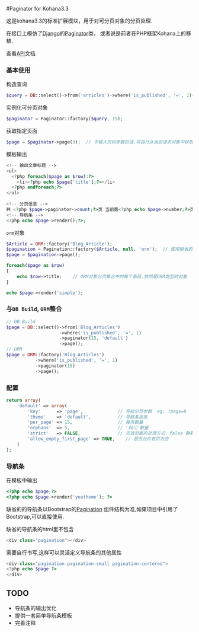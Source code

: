 #Paginator for Kohana3.3

这是kohana3.3的标准扩展模块，用于对可分页对象的分页处理.

在接口上模仿了[Django](https://www.djangoproject.com/)的[Paginator](https://docs.djangoproject.com/en/1.5/topics/pagination/)类，
或者说是前者在PHP框架Kohana上的移植.

查看[API](https://github.com/isme-sun/paginator/blob/master/API.md)文档.

### 基本使用

构造查询

~~~ php
$query = DB::select()->from('articles')->where('is_published', '=', 1)->where('category_id', '=', '2');
~~~

实例化可分页对象

~~~ php
$paginator = Paginator::factory($query, 15);
~~~

获取指定页面

~~~ php
$page = $paginator->page(3);  // 不输入页码参数的话,将自行从当前请求对象中获取,如果也不存在,默认为1
~~~

模板输出

~~~ php
<!-- 输出文章标题 -->
<ul>
  <?php foreach($page as $row):?> 
    <li><?php echo $page['title'];?></li>
  <?php endforeach;?>
</ul>
    
<!-- 分页信息 -->
共 <?php $page->paginator->count;?>页 当前第<?php echo $page->number;?>页
<!-- 导航条 -->
<?php echo $page->render();?>;
~~~

`orm`对象

~~~ php
$Article = ORM::factory('Blog_Article');
$pagination = Pagination::factory($Article, null, 'orm');  // 使用缺省的分页数量,指定分页目标为ORM
$page = $pagination->page();

foreach($page as $row) 
{
    echo $row->title;    // ORM对象分页集合中的每个条目,依然是ORM类型的对象
}

echo $page->render('simple');
~~~

### 与`DB Build`, `ORM`整合

~~~ php
// DB Build
$page = DB::select()->from('Blog_Articles')
                    ->where('is_published', '=', 1)
                    ->paginator(15, 'default')
                    ->page();
// ORM
$page = ORM::factory('Blog_Articles')
           ->where('is_published', '=', 1)
           ->paginator(15)
           ->page();
~~~

### 配置

~~~ php
return array(
    'default' => array(
        'key'      => 'page',             // 导航分页参数  eg. ?page=8
        'theme'    => 'default',          // 导航条皮肤
        'per_page' => 15,                 // 每页数量
        'orphans'  => 5,                  // '孤儿'数量
        'strict'   => FALSE,              // 无效页面的处理方式，false 静默
        'allow_empty_first_page' => TRUE,    // 是否允许首页为空
    ) 
);
~~~

### 导航条

在模板中输出

~~~ php
<?php echo $page;?>
<?php echo $page->render('youtheme'); ?>
~~~

缺省的的导航条以Bootstrap的[Pagination](http://twitter.github.io/bootstrap/components.html#pagination)
组件结构为准,如果项目中引用了Bootstrap,可以直接使用.

缺省的导航条的html里不包含

~~~ php
<div class="pagination"></div>
~~~

需要自行书写,这样可以灵活定义导航条的其他属性

~~~ php
<div class="pagination pagination-small pagination-centered">
<?php echo $page ?>
</div>
~~~

## TODO

- 导航条的输出优化
- 提供一套简单导航条模板
- 完善注释
